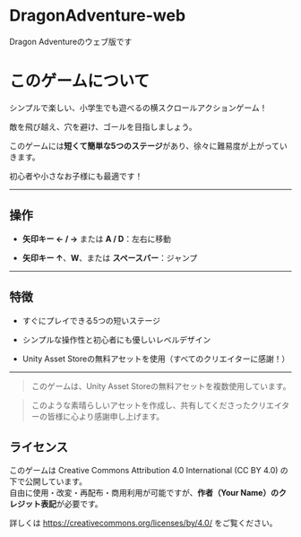 # DragonAdventure-web
Dragon Adventureのウェブ版です



# このゲームについて

シンプルで楽しい、小学生でも遊べるの横スクロールアクションゲーム！

敵を飛び越え、穴を避け、ゴールを目指しましょう。

このゲームには**短くて簡単な5つのステージ**があり、徐々に難易度が上がっていきます。

初心者や小さなお子様にも最適です！

---

## 操作

- **矢印キー ← / →** または **A / D**：左右に移動

- **矢印キー ↑**、**W**、または **スペースバー**：ジャンプ

---

## 特徴

- すぐにプレイできる5つの短いステージ

- シンプルな操作性と初心者にも優しいレベルデザイン

- Unity Asset Storeの無料アセットを使用（すべてのクリエイターに感謝！）

---

> このゲームは、Unity Asset Storeの無料アセットを複数使用しています。

> このような素晴らしいアセットを作成し、共有してくださったクリエイターの皆様に心より感謝申し上げます。

## ライセンス

このゲームは Creative Commons Attribution 4.0 International (CC BY 4.0) の下で公開しています。  
自由に使用・改変・再配布・商用利用が可能ですが、**作者（Your Name）のクレジット表記**が必要です。

詳しくは https://creativecommons.org/licenses/by/4.0/ をご覧ください。
